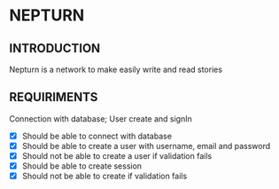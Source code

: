 # NEPTURN

## INTRODUCTION
Nepturn is a network to make easily write and read stories

## REQUIRIMENTS
Connection with database; User create and signIn
- [x] Should be able to connect with database
- [x] Should be able to create a user with username, email and password
- [x] Should not be able to create a user if validation fails
- [x] Should be able to create session
- [x] Should not be able to create if validation fails
